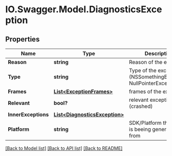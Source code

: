 # IO.Swagger.Model.DiagnosticsException
## Properties

Name | Type | Description | Notes
------------ | ------------- | ------------- | -------------
**Reason** | **string** | Reason of the exception | [optional] 
**Type** | **string** | Type of the exception (NSSomethingException, NullPointerException) | [optional] 
**Frames** | [**List&lt;ExceptionFrames&gt;**](ExceptionFrames.md) | frames of the excetpion | 
**Relevant** | **bool?** | relevant exception (crashed) | [optional] 
**InnerExceptions** | [**List&lt;DiagnosticsException&gt;**](DiagnosticsException.md) |  | [optional] 
**Platform** | **string** | SDK/Platform this thread is beeing generated from | [optional] 

[[Back to Model list]](../README.md#documentation-for-models) [[Back to API list]](../README.md#documentation-for-api-endpoints) [[Back to README]](../README.md)

